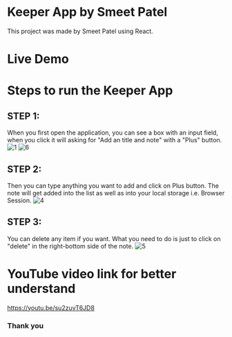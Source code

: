 # **Keeper App by Smeet Patel**
This project was made by Smeet Patel using React.
# Live Demo


# **Steps to run the Keeper App**
## STEP 1:
When you first open the application, you can see a box with an input field, when you click it will asking for "Add an title and note" with a "Plus" button.
![1](https://user-images.githubusercontent.com/90000692/162289044-e858e07e-fbcd-4924-a188-92b96f96c418.png)
![6](https://user-images.githubusercontent.com/90000692/162289781-3b5e89fb-6a2f-4026-96c2-4d932d6076fe.png)

## STEP 2:
Then you can type anything you want to add and click on Plus button. The note will get added into the list as well as into your local storage i.e. Browser Session.
![4](https://user-images.githubusercontent.com/90000692/162290028-7e2f0e9b-4cac-4262-a382-a9f3765285f5.png)

## STEP 3:
You can delete any item if you want. What you need to do is just to click on "delete" in the right-bottom side of the note.
![5](https://user-images.githubusercontent.com/90000692/162290024-20035ec6-f2a6-488f-b93d-056fe59a66c9.png)

# **YouTube video link for better understand**
https://youtu.be/su2zuvT6JD8

### Thank you
